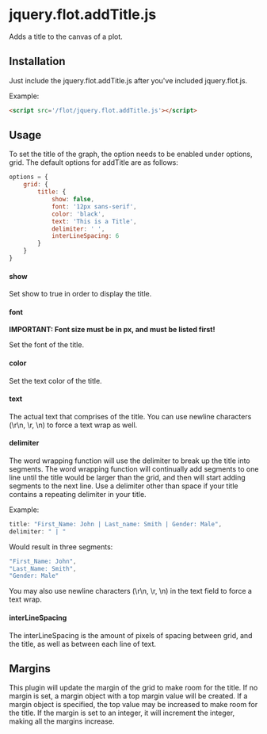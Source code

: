 # jquery.flot.addTitle.js
Adds a title to the canvas of a plot.

## Installation
Just include the jquery.flot.addTitle.js after you've included jquery.flot.js.

Example:

``` html
<script src='/flot/jquery.flot.addTitle.js'></script>
```

## Usage
To set the title of the graph, the option needs to be enabled under options, grid. The default options for addTitle are as follows:
``` javascript
options = {
    grid: {
        title: {
            show: false,
            font: '12px sans-serif',
            color: 'black',
            text: 'This is a Title',
            delimiter: ' ',
            interLineSpacing: 6
        }
    }
}
```
#### show
Set show to true in order to display the title.

#### font
**IMPORTANT: Font size must be in px, and must be listed first!**

Set the font of the title.

#### color
Set the text color of the title.

#### text
The actual text that comprises of the title. You can use newline characters (\r\n, \r, \n) to force a text wrap as well.

#### delimiter
The word wrapping function will use the delimiter to break up the title into segments. The word wrapping function will continually add segments to one line until the title would be larger than the grid, and then will start adding segments to the next line. Use a delimiter other than space if your title contains a repeating delimiter in your title.

Example:
``` javascript
title: "First_Name: John | Last_name: Smith | Gender: Male",
delimiter: " | "
```
Would result in three segments:
``` javascript
"First_Name: John",
"Last_Name: Smith",
"Gender: Male"
```
You may also use newline characters (\r\n, \r, \n) in the text field to force a text wrap.
#### interLineSpacing
The interLineSpacing is the amount of pixels of spacing between grid, and the title, as well as between each line of text.

## Margins
This plugin will update the margin of the grid to make room for the title. If no margin is set, a margin object with a top margin value will be created. If a margin object is specified, the top value may be increased to make room for the title. If the margin is set to an integer, it will increment the integer, making all the margins increase.
